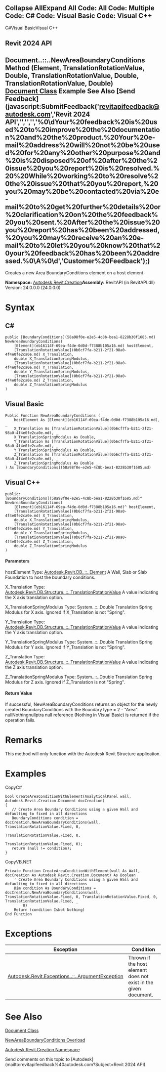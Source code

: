 ﻿

Collapse AllExpand All Code: All Code: Multiple Code: C# Code: Visual Basic Code: Visual C++   
---  
  
C#Visual BasicVisual C++

Revit 2024 API  
---  
Document..::..NewAreaBoundaryConditions Method (Element, TranslationRotationValue, Double, TranslationRotationValue, Double, TranslationRotationValue, Double)  
[Document Class](ab1718f9-45fb-b3d3-827e-32ff81cf929c.md) Example See Also [Send Feedback](javascript:SubmitFeedback\('revitapifeedback@autodesk.com','Revit 2024 API','','','','%0\\dYour%20feedback%20is%20used%20to%20improve%20the%20documentation%20and%20the%20product.%20Your%20e-mail%20address%20will%20not%20be%20used%20for%20any%20other%20purpose%20and%20is%20disposed%20of%20after%20the%20issue%20you%20report%20is%20resolved.%20%20While%20working%20to%20resolve%20the%20issue%20that%20you%20report,%20you%20may%20be%20contacted%20via%20e-mail%20to%20get%20further%20details%20or%20clarification%20on%20the%20feedback%20you%20sent.%20After%20the%20issue%20you%20report%20has%20been%20addressed,%20you%20may%20receive%20an%20e-mail%20to%20let%20you%20know%20that%20your%20feedback%20has%20been%20addressed.%0\\A%0\\d','Customer%20Feedback'\);)  
---  
  
Creates a new Area BoundaryConditions element on a host element. 

**Namespace:** [Autodesk.Revit.Creation](ded320da-058a-4edd-0418-0582389559a7.md)**Assembly:** RevitAPI (in RevitAPI.dll) Version: 24.0.0.0 (24.0.0.0)

# Syntax

C#  
---  
      
    
    public [BoundaryConditions](58a98f0e-e2e5-4c8b-bea1-8228b30f1685.md) NewAreaBoundaryConditions(
    	[Element](eb16114f-69ea-f4de-0d0d-f7388b105a16.md) hostElement,
    	[TranslationRotationValue](0b6cf7fa-b211-2f21-98a0-4f4e0fe2ca0e.md) X_Translation,
    	double X_TranslationSpringModulus,
    	[TranslationRotationValue](0b6cf7fa-b211-2f21-98a0-4f4e0fe2ca0e.md) Y_Translation,
    	double Y_TranslationSpringModulus,
    	[TranslationRotationValue](0b6cf7fa-b211-2f21-98a0-4f4e0fe2ca0e.md) Z_Translation,
    	double Z_TranslationSpringModulus
    )  
  
Visual Basic  
---  
      
    
    Public Function NewAreaBoundaryConditions ( _
    	hostElement As [Element](eb16114f-69ea-f4de-0d0d-f7388b105a16.md), _
    	X_Translation As [TranslationRotationValue](0b6cf7fa-b211-2f21-98a0-4f4e0fe2ca0e.md), _
    	X_TranslationSpringModulus As Double, _
    	Y_Translation As [TranslationRotationValue](0b6cf7fa-b211-2f21-98a0-4f4e0fe2ca0e.md), _
    	Y_TranslationSpringModulus As Double, _
    	Z_Translation As [TranslationRotationValue](0b6cf7fa-b211-2f21-98a0-4f4e0fe2ca0e.md), _
    	Z_TranslationSpringModulus As Double _
    ) As [BoundaryConditions](58a98f0e-e2e5-4c8b-bea1-8228b30f1685.md)  
  
Visual C++  
---  
      
    
    public:
    [BoundaryConditions](58a98f0e-e2e5-4c8b-bea1-8228b30f1685.md)^ NewAreaBoundaryConditions(
    	[Element](eb16114f-69ea-f4de-0d0d-f7388b105a16.md)^ hostElement, 
    	[TranslationRotationValue](0b6cf7fa-b211-2f21-98a0-4f4e0fe2ca0e.md) X_Translation, 
    	double X_TranslationSpringModulus, 
    	[TranslationRotationValue](0b6cf7fa-b211-2f21-98a0-4f4e0fe2ca0e.md) Y_Translation, 
    	double Y_TranslationSpringModulus, 
    	[TranslationRotationValue](0b6cf7fa-b211-2f21-98a0-4f4e0fe2ca0e.md) Z_Translation, 
    	double Z_TranslationSpringModulus
    )  
  
#### Parameters

hostElement
    Type: [Autodesk.Revit.DB..::..Element](eb16114f-69ea-f4de-0d0d-f7388b105a16.md) A Wall, Slab or Slab Foundation to host the boundary conditions. 

X_Translation
    Type: [Autodesk.Revit.DB.Structure..::..TranslationRotationValue](0b6cf7fa-b211-2f21-98a0-4f4e0fe2ca0e.md) A value indicating the X axis translation option. 

X_TranslationSpringModulus
    Type: System..::..Double Translation Spring Modulus for X axis. Ignored if X_Translation is not "Spring". 

Y_Translation
    Type: [Autodesk.Revit.DB.Structure..::..TranslationRotationValue](0b6cf7fa-b211-2f21-98a0-4f4e0fe2ca0e.md) A value indicating the Y axis translation option. 

Y_TranslationSpringModulus
    Type: System..::..Double Translation Spring Modulus for Y axis. Ignored if Y_Translation is not "Spring". 

Z_Translation
    Type: [Autodesk.Revit.DB.Structure..::..TranslationRotationValue](0b6cf7fa-b211-2f21-98a0-4f4e0fe2ca0e.md) A value indicating the Z axis translation option. 

Z_TranslationSpringModulus
    Type: System..::..Double Translation Spring Modulus for Z axis. Ignored if Z_Translation is not "Spring". 

#### Return Value

If successful, NewAreaBoundaryConditions returns an object for the newly created BoundaryConditions with the BoundaryType = 2 - "Area". nullNothingnullptra null reference (Nothing in Visual Basic) is returned if the operation fails.

# Remarks

This method will only function with the Autodesk Revit Structure application.

# Examples

CopyC#
    
    
    bool CreateAreaConditionWithElement(AnalyticalPanel wall, Autodesk.Revit.Creation.Document docCreation)
    {
       // Create Area Boundary Conditions using a given Wall and defaulting to fixed in all directions
       BoundaryConditions condition = docCreation.NewAreaBoundaryConditions(wall, TranslationRotationValue.Fixed, 0,
                                                                                  TranslationRotationValue.Fixed, 0,
                                                                                  TranslationRotationValue.Fixed, 0);
       return (null != condition);
    }

CopyVB.NET
    
    
    Private Function CreateAreaConditionWithElement(wall As Wall, docCreation As Autodesk.Revit.Creation.Document) As Boolean
        ' Create Area Boundary Conditions using a given Wall and defaulting to fixed in all directions
        Dim condition As BoundaryConditions = docCreation.NewAreaBoundaryConditions(wall, TranslationRotationValue.Fixed, 0, TranslationRotationValue.Fixed, 0, TranslationRotationValue.Fixed, _
            0)
        Return (condition IsNot Nothing)
    End Function

# Exceptions

| Exception | Condition |
| --- | --- |
| [Autodesk.Revit.Exceptions..::..ArgumentException](2e6e4206-97a8-dd4b-df5d-4269f4bb6088.md) | Thrown if the host element does not exist in the given document. |
  
# See Also

[Document Class](ab1718f9-45fb-b3d3-827e-32ff81cf929c.md)

[NewAreaBoundaryConditions Overload](935e002a-ac38-a936-6f06-3a16689b4c3a.md)

[Autodesk.Revit.Creation Namespace](ded320da-058a-4edd-0418-0582389559a7.md)

Send comments on this topic to [Autodesk](mailto:revitapifeedback%40autodesk.com?Subject=Revit 2024 API)